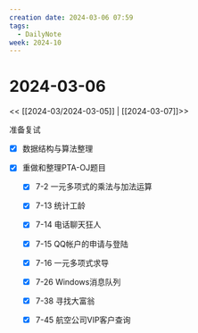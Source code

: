 ```yaml
---
creation date: 2024-03-06 07:59
tags:
  - DailyNote
week: 2024-10
---
```


# 2024-03-06

<< [[2024-03/2024-03-05]] | [[2024-03-07]]>>

准备复试
- [x] 数据结构与算法整理

- [x] 重做和整理PTA-OJ题目
	- [x] 7-2 一元多项式的乘法与加法运算
	- [x] 7-13 统计工龄
	- [x] 7-14 电话聊天狂人
	- [x] 7-15 QQ帐户的申请与登陆
	- [x] 7-16 一元多项式求导
	- [x] 7-26 Windows消息队列
	- [x] 7-38 寻找大富翁
	- [x] 7-45 航空公司VIP客户查询

